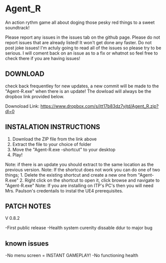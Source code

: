 # Agent_R

An action rythm game all about doging those pesky red things to a sweet soundtrack!

Please report any issues in the issues tab on the github page.
Please do not report issues that are already listed! It won't get done any faster.
Do not post joke issues! I'm actuly going to read all of the issues so please try to be serious.
I will coment back on an issue as to a fix or whatnot so feel free to check there if you are having issues!

DOWNLOAD
--------
check back frequentley for new updates, a new commit will be made to the "Agent-R.exe" when there is an update!
  The dowload will always be the dropbox link provided below.
  
Downoload Link:
  https://www.dropbox.com/s/jtt17b83dz7yjtd/Agent_R.zip?dl=0

INSTALATION INSTRUCTIONS
------------------------
1. Download the ZIP file from the link above
2. Extract the file to your choice of folder
3. Move the "Agent-R.exe -shortcut" to your desktop
4. Play!

 Note: if there is an update you should extract to the same location as the previous version.
 Note: If the shortcut does not work you can do one of two things;
       1. Delete the existing shortcut and create a new one from "Agent-R.exe"
       2. Right click on the shortcut to open it, click browse and navigate to "Agent-R.exe"
 Note: If you are installing on ITP's PC's then you will need Mrs. Paulson's credentails to instal the UE4 prerequisites.
 
 PATCH NOTES
 -----------
 V 0.8.2
 
  -First public release
  -Health system curenlty dissable ddur to major bug
  
  known issues
  ------------
  -No menu screen = INSTANT GAMEPLAY!
  -No functioning health
  
  
